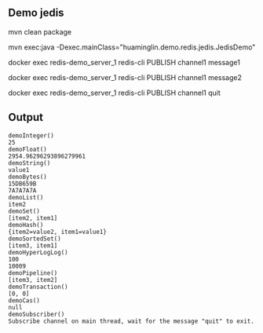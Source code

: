 ## Demo jedis

mvn clean package

mvn exec:java -Dexec.mainClass="huaminglin.demo.redis.jedis.JedisDemo"

docker exec redis-demo_server_1 redis-cli PUBLISH channel1 message1

docker exec redis-demo_server_1 redis-cli PUBLISH channel1 message2

docker exec redis-demo_server_1 redis-cli PUBLISH channel1 quit

## Output

```log
demoInteger()
25
demoFloat()
2954.96296293896279961
demoString()
value1
demoBytes()
15DB659B
7A7A7A7A
demoList()
item2
demoSet()
[item2, item1]
demoHash()
{item2=value2, item1=value1}
demoSortedSet()
[item3, item1]
demoHyperLogLog()
100
10009
demoPipeline()
[item3, item2]
demoTransaction()
[0, 0]
demoCas()
null
demoSubscriber()
Subscribe channel on main thread, wait for the message "quit" to exit.
```
